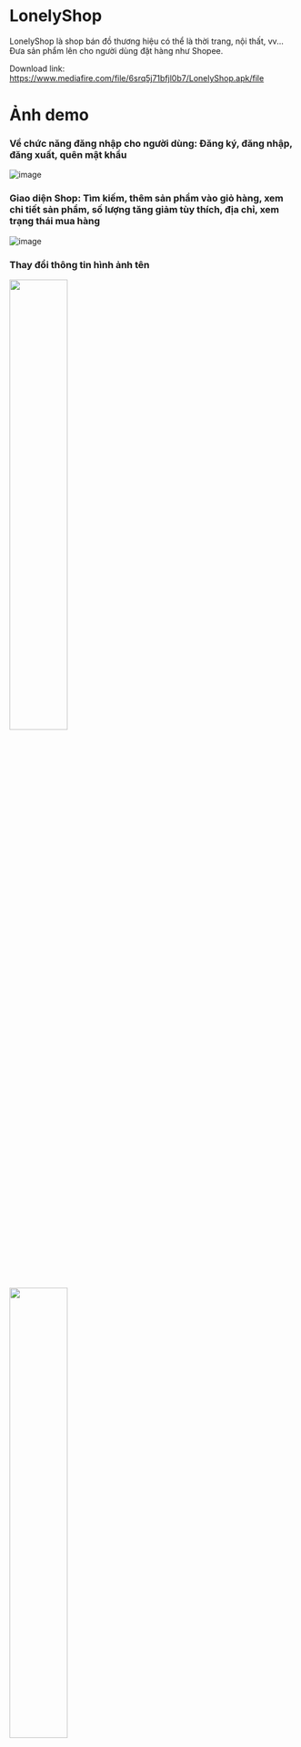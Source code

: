 # LonelyShop
LonelyShop là shop bán đồ thương hiệu có thể là thời trang, nội thất, vv... Đưa sản phẩm lên cho người dùng đặt hàng như Shopee.

Download link: https://www.mediafire.com/file/6srq5j71bfjl0b7/LonelyShop.apk/file 

# Ảnh demo

### Về chức năng đăng nhập cho người dùng: Đăng ký, đăng nhập, đăng xuất, quên mật khẩu
![image](https://github.com/user-attachments/assets/a10efc6b-9788-49db-a5ac-884ea06d67e6)


### Giao diện Shop: Tìm kiếm, thêm sản phẩm vào giỏ hàng, xem chi tiết sản phẩm, số lượng tăng giảm tùy thích, địa chỉ, xem trạng thái mua hàng
![image](https://github.com/user-attachments/assets/067e0704-403c-4cee-8753-24e22b56f045)


### Thay đổi thông tin hình ảnh tên
<p float="left">
  <img src="https://github.com/user-attachments/assets/7ce8a037-dbe4-4679-9d9d-0c767287df10" width="45%" />
</p>

<p float="right">
  <img src="https://github.com/user-attachments/assets/f1bb05d1-ab91-449b-8e98-b2ca004f90e4" width="45%" />
</p>

# Công cụ và thư viện đã dùng
- Navigation Component: Một Activity chứa nhiều Fragment thay vì tạo nhiều Activity. (Quản lý điều hướng giữa các phần của ứng dụng mà không cần tạo nhiều Activity.)
- Firebase Auth: Quản lý tài khoản, đăng nhập và đăng ký. (Dịch vụ xác thực của Firebase giúp quản lý việc đăng nhập và đăng ký người dùng.)
- Firebase Firestore: Cơ sở dữ liệu cho hệ thống. (Dịch vụ cơ sở dữ liệu thời gian thực của Firebase để lưu trữ và truy xuất dữ liệu.)
- Firebase Storage: Để lưu trữ hình ảnh sản phẩm và ảnh hồ sơ người dùng. (Dịch vụ lưu trữ của Firebase dùng để lưu trữ các tệp như hình ảnh và video.)
- MVVM & LiveData: Tách biệt mã logic khỏi giao diện và lưu trữ trạng thái trong trường hợp cấu hình màn hình thay đổi. (Mẫu thiết kế MVVM giúp tách biệt logic khỏi giao diện người dùng, và LiveData giúp theo dõi và lưu trữ trạng thái của dữ liệu.)
- Coroutines: Thực hiện một số mã trong nền. (Cung cấp cơ chế để thực thi các tác vụ bất đồng bộ và đồng thời.)
- View Binding: Thay vì làm mới giao diện bằng tay, view binding sẽ xử lý điều đó. (Tự động tạo các lớp liên kết để truy cập các view trong layout mà không cần gọi findViewById.)
- Glide: Tải và lưu cache hình ảnh trong ImageView. (Thư viện dùng để tải hình ảnh từ nguồn và hiển thị chúng trong các ImageView, đồng thời lưu trữ ảnh đã tải để cải thiện hiệu suất.)

